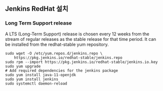 ## Jenkins RedHat 설치
### Long Term Support release
A LTS (Long-Term Support) release is chosen every 12 weeks from the stream of regular releases as the stable release
for that time period. It can be installed from the redhat-stable yum repository.
```text
sudo wget -O /etc/yum.repos.d/jenkins.repo \
    https://pkg.jenkins.io/redhat-stable/jenkins.repo
sudo rpm --import https://pkg.jenkins.io/redhat-stable/jenkins.io.key
sudo yum upgrade
# Add required dependencies for the jenkins package
sudo yum install java-11-openjdk
sudo yum install jenkins
sudo systemctl daemon-reload
```
